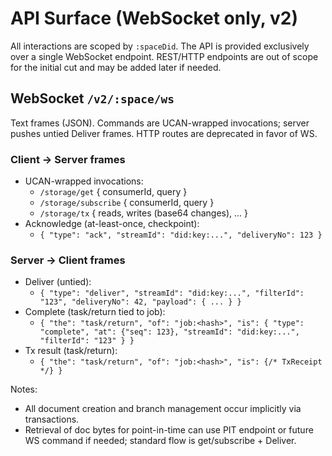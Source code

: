 # API Surface (WebSocket only, v2)

All interactions are scoped by `:spaceDid`. The API is provided exclusively over
a single WebSocket endpoint. REST/HTTP endpoints are out of scope for the
initial cut and may be added later if needed.

## WebSocket `/v2/:space/ws`

Text frames (JSON). Commands are UCAN-wrapped invocations; server pushes untied
Deliver frames. HTTP routes are deprecated in favor of WS.

### Client → Server frames

- UCAN-wrapped invocations:
  - `/storage/get` { consumerId, query }
  - `/storage/subscribe` { consumerId, query }
  - `/storage/tx` { reads, writes (base64 changes), ... }
- Acknowledge (at-least-once, checkpoint):
  - `{ "type": "ack", "streamId": "did:key:...", "deliveryNo": 123 }`

### Server → Client frames

- Deliver (untied):
  - `{ "type": "deliver", "streamId": "did:key:...", "filterId": "123", "deliveryNo": 42, "payload": { ... } }`
- Complete (task/return tied to job):
  - `{ "the": "task/return", "of": "job:<hash>", "is": { "type": "complete", "at": {"seq": 123}, "streamId": "did:key:...", "filterId": "123" } }`
- Tx result (task/return):
  - `{ "the": "task/return", "of": "job:<hash>", "is": {/* TxReceipt */} }`

Notes:

- All document creation and branch management occur implicitly via transactions.
- Retrieval of doc bytes for point-in-time can use PIT endpoint or future WS
  command if needed; standard flow is get/subscribe + Deliver.
